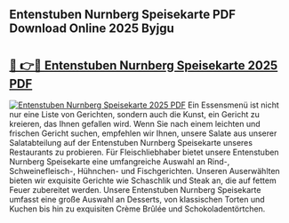 ## Entenstuben Nurnberg Speisekarte PDF Download Online 2025 Byjgu

# <h2><a href="http://gc9kdp.nevu.top/?p=Entenstuben+Nurnberg+Speisekarte">🔗 👉🔴 Entenstuben Nurnberg Speisekarte 2025 PDF</a></h2>

[![Entenstuben Nurnberg Speisekarte 2025 PDF](https://i.imgur.com/dBaPXMq.png)](http://gc9kdp.nevu.top/?p=Entenstuben+Nurnberg+Speisekarte)
Ein Essensmenü ist nicht nur eine Liste von Gerichten, sondern auch die Kunst, ein Gericht zu kreieren, das Ihnen gefallen wird. Wenn Sie nach einem leichten und frischen Gericht suchen, empfehlen wir Ihnen, unsere Salate aus unserer Salatabteilung auf der Entenstuben Nurnberg Speisekarte unseres Restaurants zu probieren. Für Fleischliebhaber bietet unsere Entenstuben Nurnberg Speisekarte eine umfangreiche Auswahl an Rind-, Schweinefleisch-, Hühnchen- und Fischgerichten. Unseren Auserwählten bieten wir exquisite Gerichte wie Schaschlik und Steak an, die auf fettem Feuer zubereitet werden. Unsere Entenstuben Nurnberg Speisekarte umfasst eine große Auswahl an Desserts, von klassischen Torten und Kuchen bis hin zu exquisiten Crème Brûlée und Schokoladentörtchen.
